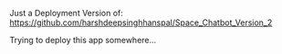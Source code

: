Just a Deployment Version of: https://github.com/harshdeepsinghhanspal/Space_Chatbot_Version_2

Trying to deploy this app somewhere...
